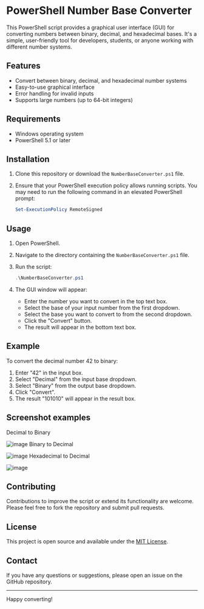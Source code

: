 # PowerShell Number Base Converter

This PowerShell script provides a graphical user interface (GUI) for converting numbers between binary, decimal, and hexadecimal bases. It's a simple, user-friendly tool for developers, students, or anyone working with different number systems.

## Features

- Convert between binary, decimal, and hexadecimal number systems
- Easy-to-use graphical interface
- Error handling for invalid inputs
- Supports large numbers (up to 64-bit integers)

## Requirements

- Windows operating system
- PowerShell 5.1 or later

## Installation

1. Clone this repository or download the `NumberBaseConverter.ps1` file.
2. Ensure that your PowerShell execution policy allows running scripts. You may need to run the following command in an elevated PowerShell prompt:

   ```powershell
   Set-ExecutionPolicy RemoteSigned
   ```

## Usage

1. Open PowerShell.
2. Navigate to the directory containing the `NumberBaseConverter.ps1` file.
3. Run the script:

   ```powershell
   .\NumberBaseConverter.ps1
   ```

4. The GUI window will appear:
   - Enter the number you want to convert in the top text box.
   - Select the base of your input number from the first dropdown.
   - Select the base you want to convert to from the second dropdown.
   - Click the "Convert" button.
   - The result will appear in the bottom text box.

## Example

To convert the decimal number 42 to binary:
1. Enter "42" in the input box.
2. Select "Decimal" from the input base dropdown.
3. Select "Binary" from the output base dropdown.
4. Click "Convert".
5. The result "101010" will appear in the result box.

## Screenshot examples
Decimal to Binary

![image](https://github.com/user-attachments/assets/fb0cbff8-9558-422e-a890-08e618ddc9b3)
Binary to Decimal

![image](https://github.com/user-attachments/assets/87eb9555-5fb6-4792-88e9-affd6d268c47)
Hexadecimal to Decimal

![image](https://github.com/user-attachments/assets/30d9f300-0235-4f00-a639-214a15a27c42)

## Contributing

Contributions to improve the script or extend its functionality are welcome. Please feel free to fork the repository and submit pull requests.

## License

This project is open source and available under the [MIT License](LICENSE).

## Contact

If you have any questions or suggestions, please open an issue on the GitHub repository.

---

Happy converting!
